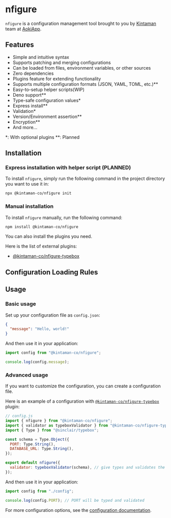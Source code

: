 # nfigure

`nfigure` is a configuration management tool brought to you by [Kintaman](https://kintaman.co) team at [AokiApp](https://aoki.app).

## Features

- Simple and intuitive syntax
- Supports patching and merging configurations
- Can be loaded from files, environment variables, or other sources
- Zero dependencies
- Plugins feature for extending functionality
- Supports multiple configuration formats (JSON, YAML, TOML, etc.)\*\*
- Easy-to-setup helper scripts(WIP)
- Deno support\*\*
- Type-safe configuration values\*
- Express install\*\*
- Validation\*
- Version/Environment assertion\*\*
- Encryption\*\*
- And more...

\*: With optional plugins
\*\*: Planned

## Installation

### Express installation with helper script (PLANNED)

To install `nfigure`, simply run the following command in the project directory you want to use it in:

```bash
npx @kintaman-co/nfigure init
```

### Manual installation

To install `nfigure` manually, run the following command:

```bash
npm install @kintaman-co/nfigure
```

You can also install the plugins you need.

Here is the list of external plugins:

- [@kintaman-co/nfigure-typebox](./packages/nfigure-typebox/README.md)

## Configuration Loading Rules

## Usage

### Basic usage

Set up your configuration file as `config.json`:

```json
{
  "message": "Hello, world!"
}
```

And then use it in your application:

```js
import config from "@kintaman-co/nfigure";

console.log(config.message);
```

### Advanced usage

If you want to customize the configuration, you can create a configuration file.

Here is an example of a configuration with [`@kintaman-co/nfigure-typebox`](./packages/nfigure-typebox/README.md) plugin:

```js
// config.js
import { nfigure } from "@kintaman-co/nfigure";
import { validator as typeboxValidator } from "@kintaman-co/nfigure-typebox";
import { Type } from "@sinclair/typebox";

const schema = Type.Object({
  PORT: Type.String(),
  DATABASE_URL: Type.String(),
});

export default nfigure({
  validator: typeboxValidator(schema), // give types and validates the configuration
});
```

And then use it in your application:

```js
import config from "./config";

console.log(config.PORT); // PORT will be typed and validated
```

For more configuration options, see the [configuration documentation](./docs/configuration.md).
